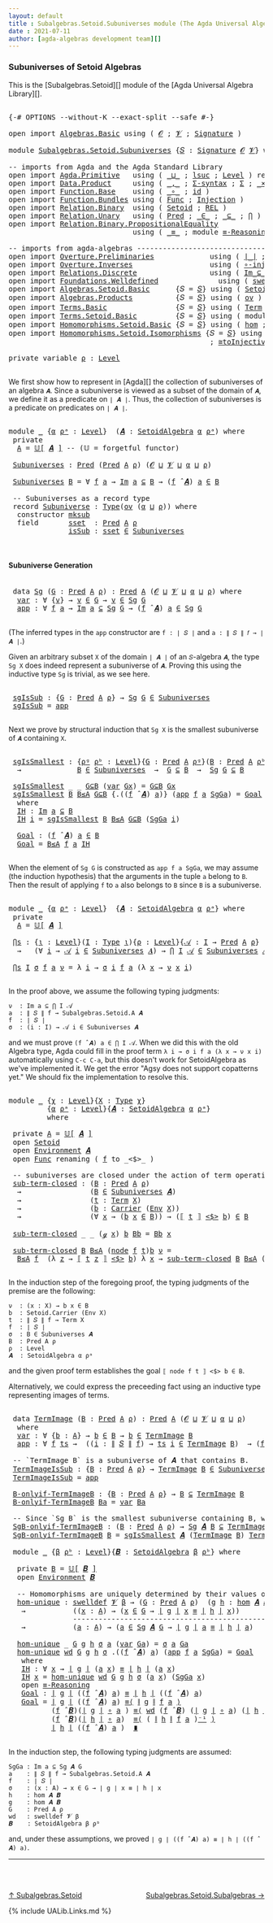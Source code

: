 ```yaml
---
layout: default
title : Subalgebras.Setoid.Subuniverses module (The Agda Universal Algebra Library)
date : 2021-07-11
author: [agda-algebras development team][]
---
```


### Subuniverses of Setoid Algebras

This is the [Subalgebras.Setoid][] module of the [Agda Universal Algebra Library][].

<pre class="Agda">

<a id="308" class="Symbol">{-#</a> <a id="312" class="Keyword">OPTIONS</a> <a id="320" class="Pragma">--without-K</a> <a id="332" class="Pragma">--exact-split</a> <a id="346" class="Pragma">--safe</a> <a id="353" class="Symbol">#-}</a>

<a id="358" class="Keyword">open</a> <a id="363" class="Keyword">import</a> <a id="370" href="Algebras.Basic.html" class="Module">Algebras.Basic</a> <a id="385" class="Keyword">using</a> <a id="391" class="Symbol">(</a> <a id="393" href="Algebras.Basic.html#1210" class="Generalizable">𝓞</a> <a id="395" class="Symbol">;</a> <a id="397" href="Algebras.Basic.html#1212" class="Generalizable">𝓥</a> <a id="399" class="Symbol">;</a> <a id="401" href="Algebras.Basic.html#3576" class="Function">Signature</a> <a id="411" class="Symbol">)</a>

<a id="414" class="Keyword">module</a> <a id="421" href="Subalgebras.Setoid.Subuniverses.html" class="Module">Subalgebras.Setoid.Subuniverses</a> <a id="453" class="Symbol">{</a><a id="454" href="Subalgebras.Setoid.Subuniverses.html#454" class="Bound">𝑆</a> <a id="456" class="Symbol">:</a> <a id="458" href="Algebras.Basic.html#3576" class="Function">Signature</a> <a id="468" href="Algebras.Basic.html#1210" class="Generalizable">𝓞</a> <a id="470" href="Algebras.Basic.html#1212" class="Generalizable">𝓥</a><a id="471" class="Symbol">}</a> <a id="473" class="Keyword">where</a>

<a id="480" class="Comment">-- imports from Agda and the Agda Standard Library</a>
<a id="531" class="Keyword">open</a> <a id="536" class="Keyword">import</a> <a id="543" href="Agda.Primitive.html" class="Module">Agda.Primitive</a>   <a id="560" class="Keyword">using</a> <a id="566" class="Symbol">(</a> <a id="568" href="Agda.Primitive.html#810" class="Primitive Operator">_⊔_</a> <a id="572" class="Symbol">;</a> <a id="574" href="Agda.Primitive.html#780" class="Primitive">lsuc</a> <a id="579" class="Symbol">;</a> <a id="581" href="Agda.Primitive.html#597" class="Postulate">Level</a> <a id="587" class="Symbol">)</a> <a id="589" class="Keyword">renaming</a> <a id="598" class="Symbol">(</a> <a id="600" href="Agda.Primitive.html#326" class="Primitive">Set</a> <a id="604" class="Symbol">to</a> <a id="607" class="Primitive">Type</a> <a id="612" class="Symbol">)</a>
<a id="614" class="Keyword">open</a> <a id="619" class="Keyword">import</a> <a id="626" href="Data.Product.html" class="Module">Data.Product</a>     <a id="643" class="Keyword">using</a> <a id="649" class="Symbol">(</a> <a id="651" href="Agda.Builtin.Sigma.html#236" class="InductiveConstructor Operator">_,_</a> <a id="655" class="Symbol">;</a> <a id="657" href="Data.Product.html#916" class="Function">Σ-syntax</a> <a id="666" class="Symbol">;</a> <a id="668" href="Agda.Builtin.Sigma.html#166" class="Record">Σ</a> <a id="670" class="Symbol">;</a> <a id="672" href="Data.Product.html#1167" class="Function Operator">_×_</a> <a id="676" class="Symbol">)</a>
<a id="678" class="Keyword">open</a> <a id="683" class="Keyword">import</a> <a id="690" href="Function.Base.html" class="Module">Function.Base</a>    <a id="707" class="Keyword">using</a> <a id="713" class="Symbol">(</a> <a id="715" href="Function.Base.html#1031" class="Function Operator">_∘_</a> <a id="719" class="Symbol">;</a> <a id="721" href="Function.Base.html#615" class="Function">id</a> <a id="724" class="Symbol">)</a>
<a id="726" class="Keyword">open</a> <a id="731" class="Keyword">import</a> <a id="738" href="Function.Bundles.html" class="Module">Function.Bundles</a> <a id="755" class="Keyword">using</a> <a id="761" class="Symbol">(</a> <a id="763" href="Function.Bundles.html#1868" class="Record">Func</a> <a id="768" class="Symbol">;</a> <a id="770" href="Function.Bundles.html#2240" class="Record">Injection</a> <a id="780" class="Symbol">)</a>
<a id="782" class="Keyword">open</a> <a id="787" class="Keyword">import</a> <a id="794" href="Relation.Binary.html" class="Module">Relation.Binary</a>  <a id="811" class="Keyword">using</a> <a id="817" class="Symbol">(</a> <a id="819" href="Relation.Binary.Bundles.html#1009" class="Record">Setoid</a> <a id="826" class="Symbol">;</a> <a id="828" href="Relation.Binary.Core.html#766" class="Function">REL</a> <a id="832" class="Symbol">)</a>
<a id="834" class="Keyword">open</a> <a id="839" class="Keyword">import</a> <a id="846" href="Relation.Unary.html" class="Module">Relation.Unary</a>   <a id="863" class="Keyword">using</a> <a id="869" class="Symbol">(</a> <a id="871" href="Relation.Unary.html#1101" class="Function">Pred</a> <a id="876" class="Symbol">;</a> <a id="878" href="Relation.Unary.html#1523" class="Function Operator">_∈_</a> <a id="882" class="Symbol">;</a> <a id="884" href="Relation.Unary.html#1742" class="Function Operator">_⊆_</a> <a id="888" class="Symbol">;</a> <a id="890" href="Relation.Unary.html#4741" class="Function">⋂</a> <a id="892" class="Symbol">)</a>
<a id="894" class="Keyword">open</a> <a id="899" class="Keyword">import</a> <a id="906" href="Relation.Binary.PropositionalEquality.html" class="Module">Relation.Binary.PropositionalEquality</a>
                             <a id="973" class="Keyword">using</a> <a id="979" class="Symbol">(</a> <a id="981" href="Agda.Builtin.Equality.html#151" class="Datatype Operator">_≡_</a> <a id="985" class="Symbol">;</a> <a id="987" class="Keyword">module</a> <a id="994" href="Relation.Binary.PropositionalEquality.Core.html#2708" class="Module">≡-Reasoning</a> <a id="1006" class="Symbol">)</a>

<a id="1009" class="Comment">-- imports from agda-algebras ------------------------------------------------------</a>
<a id="1094" class="Keyword">open</a> <a id="1099" class="Keyword">import</a> <a id="1106" href="Overture.Preliminaries.html" class="Module">Overture.Preliminaries</a>             <a id="1141" class="Keyword">using</a> <a id="1147" class="Symbol">(</a> <a id="1149" href="Overture.Preliminaries.html#4245" class="Function Operator">∣_∣</a> <a id="1153" class="Symbol">;</a> <a id="1155" href="Overture.Preliminaries.html#4283" class="Function Operator">∥_∥</a> <a id="1159" class="Symbol">;</a> <a id="1161" href="Overture.Preliminaries.html#4949" class="Function Operator">_⁻¹</a> <a id="1165" class="Symbol">)</a>
<a id="1167" class="Keyword">open</a> <a id="1172" class="Keyword">import</a> <a id="1179" href="Overture.Inverses.html" class="Module">Overture.Inverses</a>                  <a id="1214" class="Keyword">using</a> <a id="1220" class="Symbol">(</a> <a id="1222" href="Overture.Inverses.html#2698" class="Function">∘-injective</a> <a id="1234" class="Symbol">;</a> <a id="1236" href="Overture.Inverses.html#2352" class="Function">IsInjective</a> <a id="1248" class="Symbol">;</a> <a id="1250" href="Overture.Inverses.html#2625" class="Function">id-is-injective</a> <a id="1266" class="Symbol">)</a>
<a id="1268" class="Keyword">open</a> <a id="1273" class="Keyword">import</a> <a id="1280" href="Relations.Discrete.html" class="Module">Relations.Discrete</a>                 <a id="1315" class="Keyword">using</a> <a id="1321" class="Symbol">(</a> <a id="1323" href="Relations.Discrete.html#1906" class="Function Operator">Im_⊆_</a> <a id="1329" class="Symbol">)</a>
<a id="1331" class="Keyword">open</a> <a id="1336" class="Keyword">import</a> <a id="1343" href="Foundations.Welldefined.html" class="Module">Foundations.Welldefined</a>              <a id="1380" class="Keyword">using</a> <a id="1386" class="Symbol">(</a> <a id="1388" href="Foundations.Welldefined.html#2817" class="Function">swelldef</a> <a id="1397" class="Symbol">)</a>
<a id="1399" class="Keyword">open</a> <a id="1404" class="Keyword">import</a> <a id="1411" href="Algebras.Setoid.Basic.html" class="Module">Algebras.Setoid.Basic</a>      <a id="1438" class="Symbol">{</a><a id="1439" class="Argument">𝑆</a> <a id="1441" class="Symbol">=</a> <a id="1443" href="Subalgebras.Setoid.Subuniverses.html#454" class="Bound">𝑆</a><a id="1444" class="Symbol">}</a> <a id="1446" class="Keyword">using</a> <a id="1452" class="Symbol">(</a> <a id="1454" href="Algebras.Setoid.Basic.html#3113" class="Record">SetoidAlgebra</a> <a id="1468" class="Symbol">;</a> <a id="1470" href="Algebras.Setoid.Basic.html#3525" class="Function Operator">𝕌[_]</a> <a id="1475" class="Symbol">;</a> <a id="1477" href="Algebras.Setoid.Basic.html#4158" class="Function Operator">_̂_</a> <a id="1481" class="Symbol">;</a> <a id="1483" href="Algebras.Setoid.Basic.html#4353" class="Function">Lift-SetoidAlg</a> <a id="1498" class="Symbol">)</a>
<a id="1500" class="Keyword">open</a> <a id="1505" class="Keyword">import</a> <a id="1512" href="Algebras.Products.html" class="Module">Algebras.Products</a>          <a id="1539" class="Symbol">{</a><a id="1540" class="Argument">𝑆</a> <a id="1542" class="Symbol">=</a> <a id="1544" href="Subalgebras.Setoid.Subuniverses.html#454" class="Bound">𝑆</a><a id="1545" class="Symbol">}</a> <a id="1547" class="Keyword">using</a> <a id="1553" class="Symbol">(</a> <a id="1555" href="Algebras.Products.html#2950" class="Function">ov</a> <a id="1558" class="Symbol">)</a>
<a id="1560" class="Keyword">open</a> <a id="1565" class="Keyword">import</a> <a id="1572" href="Terms.Basic.html" class="Module">Terms.Basic</a>                <a id="1599" class="Symbol">{</a><a id="1600" class="Argument">𝑆</a> <a id="1602" class="Symbol">=</a> <a id="1604" href="Subalgebras.Setoid.Subuniverses.html#454" class="Bound">𝑆</a><a id="1605" class="Symbol">}</a> <a id="1607" class="Keyword">using</a> <a id="1613" class="Symbol">(</a> <a id="1615" href="Terms.Basic.html#1823" class="Datatype">Term</a> <a id="1620" class="Symbol">;</a> <a id="1622" href="Terms.Basic.html#1864" class="InductiveConstructor">ℊ</a> <a id="1624" class="Symbol">;</a> <a id="1626" href="Terms.Basic.html#1906" class="InductiveConstructor">node</a> <a id="1631" class="Symbol">)</a>
<a id="1633" class="Keyword">open</a> <a id="1638" class="Keyword">import</a> <a id="1645" href="Terms.Setoid.Basic.html" class="Module">Terms.Setoid.Basic</a>         <a id="1672" class="Symbol">{</a><a id="1673" class="Argument">𝑆</a> <a id="1675" class="Symbol">=</a> <a id="1677" href="Subalgebras.Setoid.Subuniverses.html#454" class="Bound">𝑆</a><a id="1678" class="Symbol">}</a> <a id="1680" class="Keyword">using</a> <a id="1686" class="Symbol">(</a> <a id="1688" class="Keyword">module</a> <a id="1695" href="Terms.Setoid.Basic.html#4304" class="Module">Environment</a> <a id="1707" class="Symbol">)</a>
<a id="1709" class="Keyword">open</a> <a id="1714" class="Keyword">import</a> <a id="1721" href="Homomorphisms.Setoid.Basic.html" class="Module">Homomorphisms.Setoid.Basic</a> <a id="1748" class="Symbol">{</a><a id="1749" class="Argument">𝑆</a> <a id="1751" class="Symbol">=</a> <a id="1753" href="Subalgebras.Setoid.Subuniverses.html#454" class="Bound">𝑆</a><a id="1754" class="Symbol">}</a> <a id="1756" class="Keyword">using</a> <a id="1762" class="Symbol">(</a> <a id="1764" href="Homomorphisms.Setoid.Basic.html#2301" class="Function">hom</a> <a id="1768" class="Symbol">;</a> <a id="1770" href="Homomorphisms.Setoid.Basic.html#3033" class="Function">∘-hom</a> <a id="1776" class="Symbol">)</a>
<a id="1778" class="Keyword">open</a> <a id="1783" class="Keyword">import</a> <a id="1790" href="Homomorphisms.Setoid.Isomorphisms.html" class="Module">Homomorphisms.Setoid.Isomorphisms</a> <a id="1824" class="Symbol">{</a><a id="1825" class="Argument">𝑆</a> <a id="1827" class="Symbol">=</a> <a id="1829" href="Subalgebras.Setoid.Subuniverses.html#454" class="Bound">𝑆</a><a id="1830" class="Symbol">}</a> <a id="1832" class="Keyword">using</a> <a id="1838" class="Symbol">(</a> <a id="1840" href="Homomorphisms.Setoid.Isomorphisms.html#2520" class="Record Operator">_≅_</a> <a id="1844" class="Symbol">;</a>  <a id="1847" href="Homomorphisms.Setoid.Isomorphisms.html#3078" class="Function">≅-sym</a> <a id="1853" class="Symbol">;</a> <a id="1855" href="Homomorphisms.Setoid.Isomorphisms.html#2980" class="Function">≅-refl</a> <a id="1862" class="Symbol">;</a> <a id="1864" href="Homomorphisms.Setoid.Isomorphisms.html#3173" class="Function">≅-trans</a> <a id="1872" class="Symbol">;</a> <a id="1874" href="Homomorphisms.Setoid.Isomorphisms.html#4533" class="Function">Lift-≅</a>
                                               <a id="1928" class="Symbol">;</a> <a id="1930" href="Homomorphisms.Setoid.Isomorphisms.html#3641" class="Function">≅toInjective</a> <a id="1943" class="Symbol">;</a> <a id="1945" href="Homomorphisms.Setoid.Isomorphisms.html#3968" class="Function">≅fromInjective</a> <a id="1960" class="Symbol">)</a>

<a id="1963" class="Keyword">private</a> <a id="1971" class="Keyword">variable</a> <a id="1980" href="Subalgebras.Setoid.Subuniverses.html#1980" class="Generalizable">ρ</a> <a id="1982" class="Symbol">:</a> <a id="1984" href="Agda.Primitive.html#597" class="Postulate">Level</a>

</pre>

We first show how to represent in [Agda][] the collection of subuniverses of an algebra `𝑨`.  Since a subuniverse is viewed as a subset of the domain of `𝑨`, we define it as a predicate on `∣ 𝑨 ∣`.  Thus, the collection of subuniverses is a predicate on predicates on `∣ 𝑨 ∣`.

<pre class="Agda">

<a id="2295" class="Keyword">module</a> <a id="2302" href="Subalgebras.Setoid.Subuniverses.html#2302" class="Module">_</a> <a id="2304" class="Symbol">{</a><a id="2305" href="Subalgebras.Setoid.Subuniverses.html#2305" class="Bound">α</a> <a id="2307" href="Subalgebras.Setoid.Subuniverses.html#2307" class="Bound">ρᵃ</a> <a id="2310" class="Symbol">:</a> <a id="2312" href="Agda.Primitive.html#597" class="Postulate">Level</a><a id="2317" class="Symbol">}</a>  <a id="2320" class="Symbol">(</a><a id="2321" href="Subalgebras.Setoid.Subuniverses.html#2321" class="Bound">𝑨</a> <a id="2323" class="Symbol">:</a> <a id="2325" href="Algebras.Setoid.Basic.html#3113" class="Record">SetoidAlgebra</a> <a id="2339" href="Subalgebras.Setoid.Subuniverses.html#2305" class="Bound">α</a> <a id="2341" href="Subalgebras.Setoid.Subuniverses.html#2307" class="Bound">ρᵃ</a><a id="2343" class="Symbol">)</a> <a id="2345" class="Keyword">where</a>
 <a id="2352" class="Keyword">private</a>
  <a id="2362" href="Subalgebras.Setoid.Subuniverses.html#2362" class="Function">A</a> <a id="2364" class="Symbol">=</a> <a id="2366" href="Algebras.Setoid.Basic.html#3525" class="Function Operator">𝕌[</a> <a id="2369" href="Subalgebras.Setoid.Subuniverses.html#2321" class="Bound">𝑨</a> <a id="2371" href="Algebras.Setoid.Basic.html#3525" class="Function Operator">]</a> <a id="2373" class="Comment">-- (𝕌 = forgetful functor)</a>

 <a id="2402" href="Subalgebras.Setoid.Subuniverses.html#2402" class="Function">Subuniverses</a> <a id="2415" class="Symbol">:</a> <a id="2417" href="Relation.Unary.html#1101" class="Function">Pred</a> <a id="2422" class="Symbol">(</a><a id="2423" href="Relation.Unary.html#1101" class="Function">Pred</a> <a id="2428" href="Subalgebras.Setoid.Subuniverses.html#2362" class="Function">A</a> <a id="2430" href="Subalgebras.Setoid.Subuniverses.html#1980" class="Generalizable">ρ</a><a id="2431" class="Symbol">)</a> <a id="2433" class="Symbol">(</a><a id="2434" href="Subalgebras.Setoid.Subuniverses.html#468" class="Bound">𝓞</a> <a id="2436" href="Agda.Primitive.html#810" class="Primitive Operator">⊔</a> <a id="2438" href="Subalgebras.Setoid.Subuniverses.html#470" class="Bound">𝓥</a> <a id="2440" href="Agda.Primitive.html#810" class="Primitive Operator">⊔</a> <a id="2442" href="Subalgebras.Setoid.Subuniverses.html#2305" class="Bound">α</a> <a id="2444" href="Agda.Primitive.html#810" class="Primitive Operator">⊔</a> <a id="2446" href="Subalgebras.Setoid.Subuniverses.html#1980" class="Generalizable">ρ</a><a id="2447" class="Symbol">)</a>

 <a id="2451" href="Subalgebras.Setoid.Subuniverses.html#2402" class="Function">Subuniverses</a> <a id="2464" href="Subalgebras.Setoid.Subuniverses.html#2464" class="Bound">B</a> <a id="2466" class="Symbol">=</a> <a id="2468" class="Symbol">∀</a> <a id="2470" href="Subalgebras.Setoid.Subuniverses.html#2470" class="Bound">f</a> <a id="2472" href="Subalgebras.Setoid.Subuniverses.html#2472" class="Bound">a</a> <a id="2474" class="Symbol">→</a> <a id="2476" href="Relations.Discrete.html#1906" class="Function Operator">Im</a> <a id="2479" href="Subalgebras.Setoid.Subuniverses.html#2472" class="Bound">a</a> <a id="2481" href="Relations.Discrete.html#1906" class="Function Operator">⊆</a> <a id="2483" href="Subalgebras.Setoid.Subuniverses.html#2464" class="Bound">B</a> <a id="2485" class="Symbol">→</a> <a id="2487" class="Symbol">(</a><a id="2488" href="Subalgebras.Setoid.Subuniverses.html#2470" class="Bound">f</a> <a id="2490" href="Algebras.Setoid.Basic.html#4158" class="Function Operator">̂</a> <a id="2492" href="Subalgebras.Setoid.Subuniverses.html#2321" class="Bound">𝑨</a><a id="2493" class="Symbol">)</a> <a id="2495" href="Subalgebras.Setoid.Subuniverses.html#2472" class="Bound">a</a> <a id="2497" href="Relation.Unary.html#1523" class="Function Operator">∈</a> <a id="2499" href="Subalgebras.Setoid.Subuniverses.html#2464" class="Bound">B</a>

 <a id="2503" class="Comment">-- Subuniverses as a record type</a>
 <a id="2537" class="Keyword">record</a> <a id="2544" href="Subalgebras.Setoid.Subuniverses.html#2544" class="Record">Subuniverse</a> <a id="2556" class="Symbol">:</a> <a id="2558" href="Subalgebras.Setoid.Subuniverses.html#607" class="Primitive">Type</a><a id="2562" class="Symbol">(</a><a id="2563" href="Algebras.Products.html#2950" class="Function">ov</a> <a id="2566" class="Symbol">(</a><a id="2567" href="Subalgebras.Setoid.Subuniverses.html#2305" class="Bound">α</a> <a id="2569" href="Agda.Primitive.html#810" class="Primitive Operator">⊔</a> <a id="2571" href="Subalgebras.Setoid.Subuniverses.html#2571" class="Bound">ρ</a><a id="2572" class="Symbol">))</a> <a id="2575" class="Keyword">where</a>
  <a id="2583" class="Keyword">constructor</a> <a id="2595" href="Subalgebras.Setoid.Subuniverses.html#2595" class="InductiveConstructor">mksub</a>
  <a id="2603" class="Keyword">field</a>       <a id="2615" href="Subalgebras.Setoid.Subuniverses.html#2615" class="Field">sset</a>  <a id="2621" class="Symbol">:</a> <a id="2623" href="Relation.Unary.html#1101" class="Function">Pred</a> <a id="2628" href="Subalgebras.Setoid.Subuniverses.html#2362" class="Function">A</a> <a id="2630" href="Subalgebras.Setoid.Subuniverses.html#2571" class="Bound">ρ</a>
              <a id="2646" href="Subalgebras.Setoid.Subuniverses.html#2646" class="Field">isSub</a> <a id="2652" class="Symbol">:</a> <a id="2654" href="Subalgebras.Setoid.Subuniverses.html#2615" class="Field">sset</a> <a id="2659" href="Relation.Unary.html#1523" class="Function Operator">∈</a> <a id="2661" href="Subalgebras.Setoid.Subuniverses.html#2402" class="Function">Subuniverses</a>


</pre>

#### Subuniverse Generation

<pre class="Agda">

 <a id="2732" class="Keyword">data</a> <a id="2737" href="Subalgebras.Setoid.Subuniverses.html#2737" class="Datatype">Sg</a> <a id="2740" class="Symbol">(</a><a id="2741" href="Subalgebras.Setoid.Subuniverses.html#2741" class="Bound">G</a> <a id="2743" class="Symbol">:</a> <a id="2745" href="Relation.Unary.html#1101" class="Function">Pred</a> <a id="2750" href="Subalgebras.Setoid.Subuniverses.html#2362" class="Function">A</a> <a id="2752" href="Subalgebras.Setoid.Subuniverses.html#1980" class="Generalizable">ρ</a><a id="2753" class="Symbol">)</a> <a id="2755" class="Symbol">:</a> <a id="2757" href="Relation.Unary.html#1101" class="Function">Pred</a> <a id="2762" href="Subalgebras.Setoid.Subuniverses.html#2362" class="Function">A</a> <a id="2764" class="Symbol">(</a><a id="2765" href="Subalgebras.Setoid.Subuniverses.html#468" class="Bound">𝓞</a> <a id="2767" href="Agda.Primitive.html#810" class="Primitive Operator">⊔</a> <a id="2769" href="Subalgebras.Setoid.Subuniverses.html#470" class="Bound">𝓥</a> <a id="2771" href="Agda.Primitive.html#810" class="Primitive Operator">⊔</a> <a id="2773" href="Subalgebras.Setoid.Subuniverses.html#2305" class="Bound">α</a> <a id="2775" href="Agda.Primitive.html#810" class="Primitive Operator">⊔</a> <a id="2777" href="Subalgebras.Setoid.Subuniverses.html#2752" class="Bound">ρ</a><a id="2778" class="Symbol">)</a> <a id="2780" class="Keyword">where</a>
  <a id="2788" href="Subalgebras.Setoid.Subuniverses.html#2788" class="InductiveConstructor">var</a> <a id="2792" class="Symbol">:</a> <a id="2794" class="Symbol">∀</a> <a id="2796" class="Symbol">{</a><a id="2797" href="Subalgebras.Setoid.Subuniverses.html#2797" class="Bound">v</a><a id="2798" class="Symbol">}</a> <a id="2800" class="Symbol">→</a> <a id="2802" href="Subalgebras.Setoid.Subuniverses.html#2797" class="Bound">v</a> <a id="2804" href="Relation.Unary.html#1523" class="Function Operator">∈</a> <a id="2806" href="Subalgebras.Setoid.Subuniverses.html#2741" class="Bound">G</a> <a id="2808" class="Symbol">→</a> <a id="2810" href="Subalgebras.Setoid.Subuniverses.html#2797" class="Bound">v</a> <a id="2812" href="Relation.Unary.html#1523" class="Function Operator">∈</a> <a id="2814" href="Subalgebras.Setoid.Subuniverses.html#2737" class="Datatype">Sg</a> <a id="2817" href="Subalgebras.Setoid.Subuniverses.html#2741" class="Bound">G</a>
  <a id="2821" href="Subalgebras.Setoid.Subuniverses.html#2821" class="InductiveConstructor">app</a> <a id="2825" class="Symbol">:</a> <a id="2827" class="Symbol">∀</a> <a id="2829" href="Subalgebras.Setoid.Subuniverses.html#2829" class="Bound">f</a> <a id="2831" href="Subalgebras.Setoid.Subuniverses.html#2831" class="Bound">a</a> <a id="2833" class="Symbol">→</a> <a id="2835" href="Relations.Discrete.html#1906" class="Function Operator">Im</a> <a id="2838" href="Subalgebras.Setoid.Subuniverses.html#2831" class="Bound">a</a> <a id="2840" href="Relations.Discrete.html#1906" class="Function Operator">⊆</a> <a id="2842" href="Subalgebras.Setoid.Subuniverses.html#2737" class="Datatype">Sg</a> <a id="2845" href="Subalgebras.Setoid.Subuniverses.html#2741" class="Bound">G</a> <a id="2847" class="Symbol">→</a> <a id="2849" class="Symbol">(</a><a id="2850" href="Subalgebras.Setoid.Subuniverses.html#2829" class="Bound">f</a> <a id="2852" href="Algebras.Setoid.Basic.html#4158" class="Function Operator">̂</a> <a id="2854" href="Subalgebras.Setoid.Subuniverses.html#2321" class="Bound">𝑨</a><a id="2855" class="Symbol">)</a> <a id="2857" href="Subalgebras.Setoid.Subuniverses.html#2831" class="Bound">a</a> <a id="2859" href="Relation.Unary.html#1523" class="Function Operator">∈</a> <a id="2861" href="Subalgebras.Setoid.Subuniverses.html#2737" class="Datatype">Sg</a> <a id="2864" href="Subalgebras.Setoid.Subuniverses.html#2741" class="Bound">G</a>

</pre>

(The inferred types in the `app` constructor are `f : ∣ 𝑆 ∣` and `a : ∥ 𝑆 ∥ 𝑓 → ∣ 𝑨 ∣`.)

Given an arbitrary subset `X` of the domain `∣ 𝑨 ∣` of an `𝑆`-algebra `𝑨`, the type `Sg X` does indeed represent a subuniverse of `𝑨`. Proving this using the inductive type `Sg` is trivial, as we see here.

<pre class="Agda">

 <a id="3191" href="Subalgebras.Setoid.Subuniverses.html#3191" class="Function">sgIsSub</a> <a id="3199" class="Symbol">:</a> <a id="3201" class="Symbol">{</a><a id="3202" href="Subalgebras.Setoid.Subuniverses.html#3202" class="Bound">G</a> <a id="3204" class="Symbol">:</a> <a id="3206" href="Relation.Unary.html#1101" class="Function">Pred</a> <a id="3211" href="Subalgebras.Setoid.Subuniverses.html#2362" class="Function">A</a> <a id="3213" href="Subalgebras.Setoid.Subuniverses.html#1980" class="Generalizable">ρ</a><a id="3214" class="Symbol">}</a> <a id="3216" class="Symbol">→</a> <a id="3218" href="Subalgebras.Setoid.Subuniverses.html#2737" class="Datatype">Sg</a> <a id="3221" href="Subalgebras.Setoid.Subuniverses.html#3202" class="Bound">G</a> <a id="3223" href="Relation.Unary.html#1523" class="Function Operator">∈</a> <a id="3225" href="Subalgebras.Setoid.Subuniverses.html#2402" class="Function">Subuniverses</a>
 <a id="3239" href="Subalgebras.Setoid.Subuniverses.html#3191" class="Function">sgIsSub</a> <a id="3247" class="Symbol">=</a> <a id="3249" href="Subalgebras.Setoid.Subuniverses.html#2821" class="InductiveConstructor">app</a>

</pre>

Next we prove by structural induction that `Sg X` is the smallest subuniverse of `𝑨` containing `X`.

<pre class="Agda">

 <a id="3383" href="Subalgebras.Setoid.Subuniverses.html#3383" class="Function">sgIsSmallest</a> <a id="3396" class="Symbol">:</a> <a id="3398" class="Symbol">{</a><a id="3399" href="Subalgebras.Setoid.Subuniverses.html#3399" class="Bound">ρᵍ</a> <a id="3402" href="Subalgebras.Setoid.Subuniverses.html#3402" class="Bound">ρᵇ</a> <a id="3405" class="Symbol">:</a> <a id="3407" href="Agda.Primitive.html#597" class="Postulate">Level</a><a id="3412" class="Symbol">}{</a><a id="3414" href="Subalgebras.Setoid.Subuniverses.html#3414" class="Bound">G</a> <a id="3416" class="Symbol">:</a> <a id="3418" href="Relation.Unary.html#1101" class="Function">Pred</a> <a id="3423" href="Subalgebras.Setoid.Subuniverses.html#2362" class="Function">A</a> <a id="3425" href="Subalgebras.Setoid.Subuniverses.html#3399" class="Bound">ρᵍ</a><a id="3427" class="Symbol">}(</a><a id="3429" href="Subalgebras.Setoid.Subuniverses.html#3429" class="Bound">B</a> <a id="3431" class="Symbol">:</a> <a id="3433" href="Relation.Unary.html#1101" class="Function">Pred</a> <a id="3438" href="Subalgebras.Setoid.Subuniverses.html#2362" class="Function">A</a> <a id="3440" href="Subalgebras.Setoid.Subuniverses.html#3402" class="Bound">ρᵇ</a><a id="3442" class="Symbol">)</a>
  <a id="3446" class="Symbol">→</a>             <a id="3460" href="Subalgebras.Setoid.Subuniverses.html#3429" class="Bound">B</a> <a id="3462" href="Relation.Unary.html#1523" class="Function Operator">∈</a> <a id="3464" href="Subalgebras.Setoid.Subuniverses.html#2402" class="Function">Subuniverses</a>  <a id="3478" class="Symbol">→</a>  <a id="3481" href="Subalgebras.Setoid.Subuniverses.html#3414" class="Bound">G</a> <a id="3483" href="Relation.Unary.html#1742" class="Function Operator">⊆</a> <a id="3485" href="Subalgebras.Setoid.Subuniverses.html#3429" class="Bound">B</a>  <a id="3488" class="Symbol">→</a>  <a id="3491" href="Subalgebras.Setoid.Subuniverses.html#2737" class="Datatype">Sg</a> <a id="3494" href="Subalgebras.Setoid.Subuniverses.html#3414" class="Bound">G</a> <a id="3496" href="Relation.Unary.html#1742" class="Function Operator">⊆</a> <a id="3498" href="Subalgebras.Setoid.Subuniverses.html#3429" class="Bound">B</a>

 <a id="3502" href="Subalgebras.Setoid.Subuniverses.html#3383" class="Function">sgIsSmallest</a> <a id="3515" class="Symbol">_</a> <a id="3517" class="Symbol">_</a> <a id="3519" href="Subalgebras.Setoid.Subuniverses.html#3519" class="Bound">G⊆B</a> <a id="3523" class="Symbol">(</a><a id="3524" href="Subalgebras.Setoid.Subuniverses.html#2788" class="InductiveConstructor">var</a> <a id="3528" href="Subalgebras.Setoid.Subuniverses.html#3528" class="Bound">Gx</a><a id="3530" class="Symbol">)</a> <a id="3532" class="Symbol">=</a> <a id="3534" href="Subalgebras.Setoid.Subuniverses.html#3519" class="Bound">G⊆B</a> <a id="3538" href="Subalgebras.Setoid.Subuniverses.html#3528" class="Bound">Gx</a>
 <a id="3542" href="Subalgebras.Setoid.Subuniverses.html#3383" class="Function">sgIsSmallest</a> <a id="3555" href="Subalgebras.Setoid.Subuniverses.html#3555" class="Bound">B</a> <a id="3557" href="Subalgebras.Setoid.Subuniverses.html#3557" class="Bound">B≤A</a> <a id="3561" href="Subalgebras.Setoid.Subuniverses.html#3561" class="Bound">G⊆B</a> <a id="3565" class="Symbol">{</a><a id="3566" class="DottedPattern Symbol">.((</a><a id="3569" href="Subalgebras.Setoid.Subuniverses.html#3585" class="DottedPattern Bound">f</a> <a id="3571" href="Algebras.Setoid.Basic.html#4158" class="DottedPattern Function Operator">̂</a> <a id="3573" href="Subalgebras.Setoid.Subuniverses.html#2321" class="DottedPattern Bound">𝑨</a><a id="3574" class="DottedPattern Symbol">)</a> <a id="3576" href="Subalgebras.Setoid.Subuniverses.html#3587" class="DottedPattern Bound">a</a><a id="3577" class="DottedPattern Symbol">)</a><a id="3578" class="Symbol">}</a> <a id="3580" class="Symbol">(</a><a id="3581" href="Subalgebras.Setoid.Subuniverses.html#2821" class="InductiveConstructor">app</a> <a id="3585" href="Subalgebras.Setoid.Subuniverses.html#3585" class="Bound">f</a> <a id="3587" href="Subalgebras.Setoid.Subuniverses.html#3587" class="Bound">a</a> <a id="3589" href="Subalgebras.Setoid.Subuniverses.html#3589" class="Bound">SgGa</a><a id="3593" class="Symbol">)</a> <a id="3595" class="Symbol">=</a> <a id="3597" href="Subalgebras.Setoid.Subuniverses.html#3670" class="Function">Goal</a>
  <a id="3604" class="Keyword">where</a>
  <a id="3612" href="Subalgebras.Setoid.Subuniverses.html#3612" class="Function">IH</a> <a id="3615" class="Symbol">:</a> <a id="3617" href="Relations.Discrete.html#1906" class="Function Operator">Im</a> <a id="3620" href="Subalgebras.Setoid.Subuniverses.html#3587" class="Bound">a</a> <a id="3622" href="Relations.Discrete.html#1906" class="Function Operator">⊆</a> <a id="3624" href="Subalgebras.Setoid.Subuniverses.html#3555" class="Bound">B</a>
  <a id="3628" href="Subalgebras.Setoid.Subuniverses.html#3612" class="Function">IH</a> <a id="3631" href="Subalgebras.Setoid.Subuniverses.html#3631" class="Bound">i</a> <a id="3633" class="Symbol">=</a> <a id="3635" href="Subalgebras.Setoid.Subuniverses.html#3383" class="Function">sgIsSmallest</a> <a id="3648" href="Subalgebras.Setoid.Subuniverses.html#3555" class="Bound">B</a> <a id="3650" href="Subalgebras.Setoid.Subuniverses.html#3557" class="Bound">B≤A</a> <a id="3654" href="Subalgebras.Setoid.Subuniverses.html#3561" class="Bound">G⊆B</a> <a id="3658" class="Symbol">(</a><a id="3659" href="Subalgebras.Setoid.Subuniverses.html#3589" class="Bound">SgGa</a> <a id="3664" href="Subalgebras.Setoid.Subuniverses.html#3631" class="Bound">i</a><a id="3665" class="Symbol">)</a>

  <a id="3670" href="Subalgebras.Setoid.Subuniverses.html#3670" class="Function">Goal</a> <a id="3675" class="Symbol">:</a> <a id="3677" class="Symbol">(</a><a id="3678" href="Subalgebras.Setoid.Subuniverses.html#3585" class="Bound">f</a> <a id="3680" href="Algebras.Setoid.Basic.html#4158" class="Function Operator">̂</a> <a id="3682" href="Subalgebras.Setoid.Subuniverses.html#2321" class="Bound">𝑨</a><a id="3683" class="Symbol">)</a> <a id="3685" href="Subalgebras.Setoid.Subuniverses.html#3587" class="Bound">a</a> <a id="3687" href="Relation.Unary.html#1523" class="Function Operator">∈</a> <a id="3689" href="Subalgebras.Setoid.Subuniverses.html#3555" class="Bound">B</a>
  <a id="3693" href="Subalgebras.Setoid.Subuniverses.html#3670" class="Function">Goal</a> <a id="3698" class="Symbol">=</a> <a id="3700" href="Subalgebras.Setoid.Subuniverses.html#3557" class="Bound">B≤A</a> <a id="3704" href="Subalgebras.Setoid.Subuniverses.html#3585" class="Bound">f</a> <a id="3706" href="Subalgebras.Setoid.Subuniverses.html#3587" class="Bound">a</a> <a id="3708" href="Subalgebras.Setoid.Subuniverses.html#3612" class="Function">IH</a>

</pre>

When the element of `Sg G` is constructed as `app f a SgGa`, we may assume (the induction hypothesis) that the arguments in the tuple `a` belong to `B`. Then the result of applying `f` to `a` also belongs to `B` since `B` is a subuniverse.


<pre class="Agda">

<a id="3980" class="Keyword">module</a> <a id="3987" href="Subalgebras.Setoid.Subuniverses.html#3987" class="Module">_</a> <a id="3989" class="Symbol">{</a><a id="3990" href="Subalgebras.Setoid.Subuniverses.html#3990" class="Bound">α</a> <a id="3992" href="Subalgebras.Setoid.Subuniverses.html#3992" class="Bound">ρᵃ</a> <a id="3995" class="Symbol">:</a> <a id="3997" href="Agda.Primitive.html#597" class="Postulate">Level</a><a id="4002" class="Symbol">}</a>  <a id="4005" class="Symbol">{</a><a id="4006" href="Subalgebras.Setoid.Subuniverses.html#4006" class="Bound">𝑨</a> <a id="4008" class="Symbol">:</a> <a id="4010" href="Algebras.Setoid.Basic.html#3113" class="Record">SetoidAlgebra</a> <a id="4024" href="Subalgebras.Setoid.Subuniverses.html#3990" class="Bound">α</a> <a id="4026" href="Subalgebras.Setoid.Subuniverses.html#3992" class="Bound">ρᵃ</a><a id="4028" class="Symbol">}</a> <a id="4030" class="Keyword">where</a>
 <a id="4037" class="Keyword">private</a>
  <a id="4047" href="Subalgebras.Setoid.Subuniverses.html#4047" class="Function">A</a> <a id="4049" class="Symbol">=</a> <a id="4051" href="Algebras.Setoid.Basic.html#3525" class="Function Operator">𝕌[</a> <a id="4054" href="Subalgebras.Setoid.Subuniverses.html#4006" class="Bound">𝑨</a> <a id="4056" href="Algebras.Setoid.Basic.html#3525" class="Function Operator">]</a>

 <a id="4060" href="Subalgebras.Setoid.Subuniverses.html#4060" class="Function">⋂s</a> <a id="4063" class="Symbol">:</a> <a id="4065" class="Symbol">{</a><a id="4066" href="Subalgebras.Setoid.Subuniverses.html#4066" class="Bound">ι</a> <a id="4068" class="Symbol">:</a> <a id="4070" href="Agda.Primitive.html#597" class="Postulate">Level</a><a id="4075" class="Symbol">}(</a><a id="4077" href="Subalgebras.Setoid.Subuniverses.html#4077" class="Bound">I</a> <a id="4079" class="Symbol">:</a> <a id="4081" href="Subalgebras.Setoid.Subuniverses.html#607" class="Primitive">Type</a> <a id="4086" href="Subalgebras.Setoid.Subuniverses.html#4066" class="Bound">ι</a><a id="4087" class="Symbol">){</a><a id="4089" href="Subalgebras.Setoid.Subuniverses.html#4089" class="Bound">ρ</a> <a id="4091" class="Symbol">:</a> <a id="4093" href="Agda.Primitive.html#597" class="Postulate">Level</a><a id="4098" class="Symbol">}{</a><a id="4100" href="Subalgebras.Setoid.Subuniverses.html#4100" class="Bound">𝒜</a> <a id="4102" class="Symbol">:</a> <a id="4104" href="Subalgebras.Setoid.Subuniverses.html#4077" class="Bound">I</a> <a id="4106" class="Symbol">→</a> <a id="4108" href="Relation.Unary.html#1101" class="Function">Pred</a> <a id="4113" href="Subalgebras.Setoid.Subuniverses.html#4047" class="Function">A</a> <a id="4115" href="Subalgebras.Setoid.Subuniverses.html#4089" class="Bound">ρ</a><a id="4116" class="Symbol">}</a>
  <a id="4120" class="Symbol">→</a>   <a id="4124" class="Symbol">(∀</a> <a id="4127" href="Subalgebras.Setoid.Subuniverses.html#4127" class="Bound">i</a> <a id="4129" class="Symbol">→</a> <a id="4131" href="Subalgebras.Setoid.Subuniverses.html#4100" class="Bound">𝒜</a> <a id="4133" href="Subalgebras.Setoid.Subuniverses.html#4127" class="Bound">i</a> <a id="4135" href="Relation.Unary.html#1523" class="Function Operator">∈</a> <a id="4137" href="Subalgebras.Setoid.Subuniverses.html#2402" class="Function">Subuniverses</a> <a id="4150" href="Subalgebras.Setoid.Subuniverses.html#4006" class="Bound">𝑨</a><a id="4151" class="Symbol">)</a> <a id="4153" class="Symbol">→</a> <a id="4155" href="Relation.Unary.html#4741" class="Function">⋂</a> <a id="4157" href="Subalgebras.Setoid.Subuniverses.html#4077" class="Bound">I</a> <a id="4159" href="Subalgebras.Setoid.Subuniverses.html#4100" class="Bound">𝒜</a> <a id="4161" href="Relation.Unary.html#1523" class="Function Operator">∈</a> <a id="4163" href="Subalgebras.Setoid.Subuniverses.html#2402" class="Function">Subuniverses</a> <a id="4176" href="Subalgebras.Setoid.Subuniverses.html#4006" class="Bound">𝑨</a>

 <a id="4180" href="Subalgebras.Setoid.Subuniverses.html#4060" class="Function">⋂s</a> <a id="4183" href="Subalgebras.Setoid.Subuniverses.html#4183" class="Bound">I</a> <a id="4185" href="Subalgebras.Setoid.Subuniverses.html#4185" class="Bound">σ</a> <a id="4187" href="Subalgebras.Setoid.Subuniverses.html#4187" class="Bound">f</a> <a id="4189" href="Subalgebras.Setoid.Subuniverses.html#4189" class="Bound">a</a> <a id="4191" href="Subalgebras.Setoid.Subuniverses.html#4191" class="Bound">ν</a> <a id="4193" class="Symbol">=</a> <a id="4195" class="Symbol">λ</a> <a id="4197" href="Subalgebras.Setoid.Subuniverses.html#4197" class="Bound">i</a> <a id="4199" class="Symbol">→</a> <a id="4201" href="Subalgebras.Setoid.Subuniverses.html#4185" class="Bound">σ</a> <a id="4203" href="Subalgebras.Setoid.Subuniverses.html#4197" class="Bound">i</a> <a id="4205" href="Subalgebras.Setoid.Subuniverses.html#4187" class="Bound">f</a> <a id="4207" href="Subalgebras.Setoid.Subuniverses.html#4189" class="Bound">a</a> <a id="4209" class="Symbol">(λ</a> <a id="4212" href="Subalgebras.Setoid.Subuniverses.html#4212" class="Bound">x</a> <a id="4214" class="Symbol">→</a> <a id="4216" href="Subalgebras.Setoid.Subuniverses.html#4191" class="Bound">ν</a> <a id="4218" href="Subalgebras.Setoid.Subuniverses.html#4212" class="Bound">x</a> <a id="4220" href="Subalgebras.Setoid.Subuniverses.html#4197" class="Bound">i</a><a id="4221" class="Symbol">)</a>

</pre>

In the proof above, we assume the following typing judgments:

```
ν  : Im a ⊆ ⋂ I 𝒜
a  : ∥ 𝑆 ∥ f → Subalgebras.Setoid.A 𝑨
f  : ∣ 𝑆 ∣
σ  : (i : I) → 𝒜 i ∈ Subuniverses 𝑨
```
and we must prove `(f ̂ 𝑨) a ∈ ⋂ I 𝒜`.  When we did this with the old
Algebra type, Agda could fill in the proof term `λ i → σ i f a (λ x → ν x i)`
automatically using `C-c C-a`, but this doesn't work for SetoidAlgebra
as we've implemented it.  We get the error "Agsy does not support copatterns
yet."  We should fix the implementation to resolve this.

<pre class="Agda">

<a id="4778" class="Keyword">module</a> <a id="4785" href="Subalgebras.Setoid.Subuniverses.html#4785" class="Module">_</a> <a id="4787" class="Symbol">{</a><a id="4788" href="Subalgebras.Setoid.Subuniverses.html#4788" class="Bound">χ</a> <a id="4790" class="Symbol">:</a> <a id="4792" href="Agda.Primitive.html#597" class="Postulate">Level</a><a id="4797" class="Symbol">}{</a><a id="4799" href="Subalgebras.Setoid.Subuniverses.html#4799" class="Bound">X</a> <a id="4801" class="Symbol">:</a> <a id="4803" href="Subalgebras.Setoid.Subuniverses.html#607" class="Primitive">Type</a> <a id="4808" href="Subalgebras.Setoid.Subuniverses.html#4788" class="Bound">χ</a><a id="4809" class="Symbol">}</a>
         <a id="4820" class="Symbol">{</a><a id="4821" href="Subalgebras.Setoid.Subuniverses.html#4821" class="Bound">α</a> <a id="4823" href="Subalgebras.Setoid.Subuniverses.html#4823" class="Bound">ρᵃ</a> <a id="4826" class="Symbol">:</a> <a id="4828" href="Agda.Primitive.html#597" class="Postulate">Level</a><a id="4833" class="Symbol">}{</a><a id="4835" href="Subalgebras.Setoid.Subuniverses.html#4835" class="Bound">𝑨</a> <a id="4837" class="Symbol">:</a> <a id="4839" href="Algebras.Setoid.Basic.html#3113" class="Record">SetoidAlgebra</a> <a id="4853" href="Subalgebras.Setoid.Subuniverses.html#4821" class="Bound">α</a> <a id="4855" href="Subalgebras.Setoid.Subuniverses.html#4823" class="Bound">ρᵃ</a><a id="4857" class="Symbol">}</a>
         <a id="4868" class="Keyword">where</a>

 <a id="4876" class="Keyword">private</a> <a id="4884" href="Subalgebras.Setoid.Subuniverses.html#4884" class="Function">A</a> <a id="4886" class="Symbol">=</a> <a id="4888" href="Algebras.Setoid.Basic.html#3525" class="Function Operator">𝕌[</a> <a id="4891" href="Subalgebras.Setoid.Subuniverses.html#4835" class="Bound">𝑨</a> <a id="4893" href="Algebras.Setoid.Basic.html#3525" class="Function Operator">]</a>
 <a id="4896" class="Keyword">open</a> <a id="4901" href="Relation.Binary.Bundles.html#1009" class="Module">Setoid</a>
 <a id="4909" class="Keyword">open</a> <a id="4914" href="Terms.Setoid.Basic.html#4304" class="Module">Environment</a> <a id="4926" href="Subalgebras.Setoid.Subuniverses.html#4835" class="Bound">𝑨</a>
 <a id="4929" class="Keyword">open</a> <a id="4934" href="Function.Bundles.html#1868" class="Module">Func</a> <a id="4939" class="Keyword">renaming</a> <a id="4948" class="Symbol">(</a> <a id="4950" href="Function.Bundles.html#1919" class="Field">f</a> <a id="4952" class="Symbol">to</a> <a id="4955" class="Field">_&lt;$&gt;_</a> <a id="4961" class="Symbol">)</a>

 <a id="4965" class="Comment">-- subuniverses are closed under the action of term operations</a>
 <a id="5029" href="Subalgebras.Setoid.Subuniverses.html#5029" class="Function">sub-term-closed</a> <a id="5045" class="Symbol">:</a> <a id="5047" class="Symbol">(</a><a id="5048" href="Subalgebras.Setoid.Subuniverses.html#5048" class="Bound">B</a> <a id="5050" class="Symbol">:</a> <a id="5052" href="Relation.Unary.html#1101" class="Function">Pred</a> <a id="5057" href="Subalgebras.Setoid.Subuniverses.html#4884" class="Function">A</a> <a id="5059" href="Subalgebras.Setoid.Subuniverses.html#1980" class="Generalizable">ρ</a><a id="5060" class="Symbol">)</a>
  <a id="5064" class="Symbol">→</a>                <a id="5081" class="Symbol">(</a><a id="5082" href="Subalgebras.Setoid.Subuniverses.html#5048" class="Bound">B</a> <a id="5084" href="Relation.Unary.html#1523" class="Function Operator">∈</a> <a id="5086" href="Subalgebras.Setoid.Subuniverses.html#2402" class="Function">Subuniverses</a> <a id="5099" href="Subalgebras.Setoid.Subuniverses.html#4835" class="Bound">𝑨</a><a id="5100" class="Symbol">)</a>
  <a id="5104" class="Symbol">→</a>                <a id="5121" class="Symbol">(</a><a id="5122" href="Subalgebras.Setoid.Subuniverses.html#5122" class="Bound">t</a> <a id="5124" class="Symbol">:</a> <a id="5126" href="Terms.Basic.html#1823" class="Datatype">Term</a> <a id="5131" href="Subalgebras.Setoid.Subuniverses.html#4799" class="Bound">X</a><a id="5132" class="Symbol">)</a>
  <a id="5136" class="Symbol">→</a>                <a id="5153" class="Symbol">(</a><a id="5154" href="Subalgebras.Setoid.Subuniverses.html#5154" class="Bound">b</a> <a id="5156" class="Symbol">:</a> <a id="5158" href="Relation.Binary.Bundles.html#1072" class="Field">Carrier</a> <a id="5166" class="Symbol">(</a><a id="5167" href="Terms.Setoid.Basic.html#4767" class="Function">Env</a> <a id="5171" href="Subalgebras.Setoid.Subuniverses.html#4799" class="Bound">X</a><a id="5172" class="Symbol">))</a>
  <a id="5177" class="Symbol">→</a>                <a id="5194" class="Symbol">(∀</a> <a id="5197" href="Subalgebras.Setoid.Subuniverses.html#5197" class="Bound">x</a> <a id="5199" class="Symbol">→</a> <a id="5201" class="Symbol">(</a><a id="5202" href="Subalgebras.Setoid.Subuniverses.html#5154" class="Bound">b</a> <a id="5204" href="Subalgebras.Setoid.Subuniverses.html#5197" class="Bound">x</a> <a id="5206" href="Relation.Unary.html#1523" class="Function Operator">∈</a> <a id="5208" href="Subalgebras.Setoid.Subuniverses.html#5048" class="Bound">B</a><a id="5209" class="Symbol">))</a> <a id="5212" class="Symbol">→</a> <a id="5214" class="Symbol">(</a><a id="5215" href="Terms.Setoid.Basic.html#5358" class="Function Operator">⟦</a> <a id="5217" href="Subalgebras.Setoid.Subuniverses.html#5122" class="Bound">t</a> <a id="5219" href="Terms.Setoid.Basic.html#5358" class="Function Operator">⟧</a> <a id="5221" href="Subalgebras.Setoid.Subuniverses.html#4955" class="Field Operator">&lt;$&gt;</a> <a id="5225" href="Subalgebras.Setoid.Subuniverses.html#5154" class="Bound">b</a><a id="5226" class="Symbol">)</a> <a id="5228" href="Relation.Unary.html#1523" class="Function Operator">∈</a> <a id="5230" href="Subalgebras.Setoid.Subuniverses.html#5048" class="Bound">B</a>

 <a id="5234" href="Subalgebras.Setoid.Subuniverses.html#5029" class="Function">sub-term-closed</a> <a id="5250" class="Symbol">_</a> <a id="5252" class="Symbol">_</a> <a id="5254" class="Symbol">(</a><a id="5255" href="Terms.Basic.html#1864" class="InductiveConstructor">ℊ</a> <a id="5257" href="Subalgebras.Setoid.Subuniverses.html#5257" class="Bound">x</a><a id="5258" class="Symbol">)</a> <a id="5260" href="Subalgebras.Setoid.Subuniverses.html#5260" class="Bound">b</a> <a id="5262" href="Subalgebras.Setoid.Subuniverses.html#5262" class="Bound">Bb</a> <a id="5265" class="Symbol">=</a> <a id="5267" href="Subalgebras.Setoid.Subuniverses.html#5262" class="Bound">Bb</a> <a id="5270" href="Subalgebras.Setoid.Subuniverses.html#5257" class="Bound">x</a>

 <a id="5274" href="Subalgebras.Setoid.Subuniverses.html#5029" class="Function">sub-term-closed</a> <a id="5290" href="Subalgebras.Setoid.Subuniverses.html#5290" class="Bound">B</a> <a id="5292" href="Subalgebras.Setoid.Subuniverses.html#5292" class="Bound">B≤A</a> <a id="5296" class="Symbol">(</a><a id="5297" href="Terms.Basic.html#1906" class="InductiveConstructor">node</a> <a id="5302" href="Subalgebras.Setoid.Subuniverses.html#5302" class="Bound">f</a> <a id="5304" href="Subalgebras.Setoid.Subuniverses.html#5304" class="Bound">t</a><a id="5305" class="Symbol">)</a><a id="5306" href="Subalgebras.Setoid.Subuniverses.html#5306" class="Bound">b</a> <a id="5308" href="Subalgebras.Setoid.Subuniverses.html#5308" class="Bound">ν</a> <a id="5310" class="Symbol">=</a>
  <a id="5314" href="Subalgebras.Setoid.Subuniverses.html#5292" class="Bound">B≤A</a> <a id="5318" href="Subalgebras.Setoid.Subuniverses.html#5302" class="Bound">f</a>  <a id="5321" class="Symbol">(λ</a> <a id="5324" href="Subalgebras.Setoid.Subuniverses.html#5324" class="Bound">z</a> <a id="5326" class="Symbol">→</a> <a id="5328" href="Terms.Setoid.Basic.html#5358" class="Function Operator">⟦</a> <a id="5330" href="Subalgebras.Setoid.Subuniverses.html#5304" class="Bound">t</a> <a id="5332" href="Subalgebras.Setoid.Subuniverses.html#5324" class="Bound">z</a> <a id="5334" href="Terms.Setoid.Basic.html#5358" class="Function Operator">⟧</a> <a id="5336" href="Subalgebras.Setoid.Subuniverses.html#4955" class="Field Operator">&lt;$&gt;</a> <a id="5340" href="Subalgebras.Setoid.Subuniverses.html#5306" class="Bound">b</a><a id="5341" class="Symbol">)</a> <a id="5343" class="Symbol">λ</a> <a id="5345" href="Subalgebras.Setoid.Subuniverses.html#5345" class="Bound">x</a> <a id="5347" class="Symbol">→</a> <a id="5349" href="Subalgebras.Setoid.Subuniverses.html#5029" class="Function">sub-term-closed</a> <a id="5365" href="Subalgebras.Setoid.Subuniverses.html#5290" class="Bound">B</a> <a id="5367" href="Subalgebras.Setoid.Subuniverses.html#5292" class="Bound">B≤A</a> <a id="5371" class="Symbol">(</a><a id="5372" href="Subalgebras.Setoid.Subuniverses.html#5304" class="Bound">t</a> <a id="5374" href="Subalgebras.Setoid.Subuniverses.html#5345" class="Bound">x</a><a id="5375" class="Symbol">)</a> <a id="5377" href="Subalgebras.Setoid.Subuniverses.html#5306" class="Bound">b</a> <a id="5379" href="Subalgebras.Setoid.Subuniverses.html#5308" class="Bound">ν</a>

</pre>

In the induction step of the foregoing proof, the typing judgments of the premise are the following:

```
ν  : (x : X) → b x ∈ B
b  : Setoid.Carrier (Env X)
t  : ∥ 𝑆 ∥ f → Term X
f  : ∣ 𝑆 ∣
σ  : B ∈ Subuniverses 𝑨
B  : Pred A ρ
ρ  : Level
𝑨  : SetoidAlgebra α ρᵃ
```
and the given proof term establishes the goal `⟦ node f t ⟧ <$> b ∈ B`.

Alternatively, we could express the preceeding fact using an inductive type representing images of terms.

<pre class="Agda">

 <a id="5856" class="Keyword">data</a> <a id="5861" href="Subalgebras.Setoid.Subuniverses.html#5861" class="Datatype">TermImage</a> <a id="5871" class="Symbol">(</a><a id="5872" href="Subalgebras.Setoid.Subuniverses.html#5872" class="Bound">B</a> <a id="5874" class="Symbol">:</a> <a id="5876" href="Relation.Unary.html#1101" class="Function">Pred</a> <a id="5881" href="Subalgebras.Setoid.Subuniverses.html#4884" class="Function">A</a> <a id="5883" href="Subalgebras.Setoid.Subuniverses.html#1980" class="Generalizable">ρ</a><a id="5884" class="Symbol">)</a> <a id="5886" class="Symbol">:</a> <a id="5888" href="Relation.Unary.html#1101" class="Function">Pred</a> <a id="5893" href="Subalgebras.Setoid.Subuniverses.html#4884" class="Function">A</a> <a id="5895" class="Symbol">(</a><a id="5896" href="Subalgebras.Setoid.Subuniverses.html#468" class="Bound">𝓞</a> <a id="5898" href="Agda.Primitive.html#810" class="Primitive Operator">⊔</a> <a id="5900" href="Subalgebras.Setoid.Subuniverses.html#470" class="Bound">𝓥</a> <a id="5902" href="Agda.Primitive.html#810" class="Primitive Operator">⊔</a> <a id="5904" href="Subalgebras.Setoid.Subuniverses.html#4821" class="Bound">α</a> <a id="5906" href="Agda.Primitive.html#810" class="Primitive Operator">⊔</a> <a id="5908" href="Subalgebras.Setoid.Subuniverses.html#5883" class="Bound">ρ</a><a id="5909" class="Symbol">)</a>
  <a id="5913" class="Keyword">where</a>
  <a id="5921" href="Subalgebras.Setoid.Subuniverses.html#5921" class="InductiveConstructor">var</a> <a id="5925" class="Symbol">:</a> <a id="5927" class="Symbol">∀</a> <a id="5929" class="Symbol">{</a><a id="5930" href="Subalgebras.Setoid.Subuniverses.html#5930" class="Bound">b</a> <a id="5932" class="Symbol">:</a> <a id="5934" href="Subalgebras.Setoid.Subuniverses.html#4884" class="Function">A</a><a id="5935" class="Symbol">}</a> <a id="5937" class="Symbol">→</a> <a id="5939" href="Subalgebras.Setoid.Subuniverses.html#5930" class="Bound">b</a> <a id="5941" href="Relation.Unary.html#1523" class="Function Operator">∈</a> <a id="5943" href="Subalgebras.Setoid.Subuniverses.html#5872" class="Bound">B</a> <a id="5945" class="Symbol">→</a> <a id="5947" href="Subalgebras.Setoid.Subuniverses.html#5930" class="Bound">b</a> <a id="5949" href="Relation.Unary.html#1523" class="Function Operator">∈</a> <a id="5951" href="Subalgebras.Setoid.Subuniverses.html#5861" class="Datatype">TermImage</a> <a id="5961" href="Subalgebras.Setoid.Subuniverses.html#5872" class="Bound">B</a>
  <a id="5965" href="Subalgebras.Setoid.Subuniverses.html#5965" class="InductiveConstructor">app</a> <a id="5969" class="Symbol">:</a> <a id="5971" class="Symbol">∀</a> <a id="5973" href="Subalgebras.Setoid.Subuniverses.html#5973" class="Bound">f</a> <a id="5975" href="Subalgebras.Setoid.Subuniverses.html#5975" class="Bound">ts</a> <a id="5978" class="Symbol">→</a>  <a id="5981" class="Symbol">((</a><a id="5983" href="Subalgebras.Setoid.Subuniverses.html#5983" class="Bound">i</a> <a id="5985" class="Symbol">:</a> <a id="5987" href="Overture.Preliminaries.html#4283" class="Function Operator">∥</a> <a id="5989" href="Subalgebras.Setoid.Subuniverses.html#454" class="Bound">𝑆</a> <a id="5991" href="Overture.Preliminaries.html#4283" class="Function Operator">∥</a> <a id="5993" href="Subalgebras.Setoid.Subuniverses.html#5973" class="Bound">f</a><a id="5994" class="Symbol">)</a> <a id="5996" class="Symbol">→</a> <a id="5998" href="Subalgebras.Setoid.Subuniverses.html#5975" class="Bound">ts</a> <a id="6001" href="Subalgebras.Setoid.Subuniverses.html#5983" class="Bound">i</a> <a id="6003" href="Relation.Unary.html#1523" class="Function Operator">∈</a> <a id="6005" href="Subalgebras.Setoid.Subuniverses.html#5861" class="Datatype">TermImage</a> <a id="6015" href="Subalgebras.Setoid.Subuniverses.html#5872" class="Bound">B</a><a id="6016" class="Symbol">)</a>  <a id="6019" class="Symbol">→</a> <a id="6021" class="Symbol">(</a><a id="6022" href="Subalgebras.Setoid.Subuniverses.html#5973" class="Bound">f</a> <a id="6024" href="Algebras.Setoid.Basic.html#4158" class="Function Operator">̂</a> <a id="6026" href="Subalgebras.Setoid.Subuniverses.html#4835" class="Bound">𝑨</a><a id="6027" class="Symbol">)</a> <a id="6029" href="Subalgebras.Setoid.Subuniverses.html#5975" class="Bound">ts</a> <a id="6032" href="Relation.Unary.html#1523" class="Function Operator">∈</a> <a id="6034" href="Subalgebras.Setoid.Subuniverses.html#5861" class="Datatype">TermImage</a> <a id="6044" href="Subalgebras.Setoid.Subuniverses.html#5872" class="Bound">B</a>

 <a id="6048" class="Comment">-- `TermImage B` is a subuniverse of 𝑨 that contains B.</a>
 <a id="6105" href="Subalgebras.Setoid.Subuniverses.html#6105" class="Function">TermImageIsSub</a> <a id="6120" class="Symbol">:</a> <a id="6122" class="Symbol">{</a><a id="6123" href="Subalgebras.Setoid.Subuniverses.html#6123" class="Bound">B</a> <a id="6125" class="Symbol">:</a> <a id="6127" href="Relation.Unary.html#1101" class="Function">Pred</a> <a id="6132" href="Subalgebras.Setoid.Subuniverses.html#4884" class="Function">A</a> <a id="6134" href="Subalgebras.Setoid.Subuniverses.html#1980" class="Generalizable">ρ</a><a id="6135" class="Symbol">}</a> <a id="6137" class="Symbol">→</a> <a id="6139" href="Subalgebras.Setoid.Subuniverses.html#5861" class="Datatype">TermImage</a> <a id="6149" href="Subalgebras.Setoid.Subuniverses.html#6123" class="Bound">B</a> <a id="6151" href="Relation.Unary.html#1523" class="Function Operator">∈</a> <a id="6153" href="Subalgebras.Setoid.Subuniverses.html#2402" class="Function">Subuniverses</a> <a id="6166" href="Subalgebras.Setoid.Subuniverses.html#4835" class="Bound">𝑨</a>
 <a id="6169" href="Subalgebras.Setoid.Subuniverses.html#6105" class="Function">TermImageIsSub</a> <a id="6184" class="Symbol">=</a> <a id="6186" href="Subalgebras.Setoid.Subuniverses.html#5965" class="InductiveConstructor">app</a>

 <a id="6192" href="Subalgebras.Setoid.Subuniverses.html#6192" class="Function">B-onlyif-TermImageB</a> <a id="6212" class="Symbol">:</a> <a id="6214" class="Symbol">{</a><a id="6215" href="Subalgebras.Setoid.Subuniverses.html#6215" class="Bound">B</a> <a id="6217" class="Symbol">:</a> <a id="6219" href="Relation.Unary.html#1101" class="Function">Pred</a> <a id="6224" href="Subalgebras.Setoid.Subuniverses.html#4884" class="Function">A</a> <a id="6226" href="Subalgebras.Setoid.Subuniverses.html#1980" class="Generalizable">ρ</a><a id="6227" class="Symbol">}</a> <a id="6229" class="Symbol">→</a> <a id="6231" href="Subalgebras.Setoid.Subuniverses.html#6215" class="Bound">B</a> <a id="6233" href="Relation.Unary.html#1742" class="Function Operator">⊆</a> <a id="6235" href="Subalgebras.Setoid.Subuniverses.html#5861" class="Datatype">TermImage</a> <a id="6245" href="Subalgebras.Setoid.Subuniverses.html#6215" class="Bound">B</a>
 <a id="6248" href="Subalgebras.Setoid.Subuniverses.html#6192" class="Function">B-onlyif-TermImageB</a> <a id="6268" href="Subalgebras.Setoid.Subuniverses.html#6268" class="Bound">Ba</a> <a id="6271" class="Symbol">=</a> <a id="6273" href="Subalgebras.Setoid.Subuniverses.html#5921" class="InductiveConstructor">var</a> <a id="6277" href="Subalgebras.Setoid.Subuniverses.html#6268" class="Bound">Ba</a>

 <a id="6282" class="Comment">-- Since `Sg B` is the smallest subuniverse containing B, we obtain the following inclusion.</a>
 <a id="6376" href="Subalgebras.Setoid.Subuniverses.html#6376" class="Function">SgB-onlyif-TermImageB</a> <a id="6398" class="Symbol">:</a> <a id="6400" class="Symbol">(</a><a id="6401" href="Subalgebras.Setoid.Subuniverses.html#6401" class="Bound">B</a> <a id="6403" class="Symbol">:</a> <a id="6405" href="Relation.Unary.html#1101" class="Function">Pred</a> <a id="6410" href="Subalgebras.Setoid.Subuniverses.html#4884" class="Function">A</a> <a id="6412" href="Subalgebras.Setoid.Subuniverses.html#1980" class="Generalizable">ρ</a><a id="6413" class="Symbol">)</a> <a id="6415" class="Symbol">→</a> <a id="6417" href="Subalgebras.Setoid.Subuniverses.html#2737" class="Datatype">Sg</a> <a id="6420" href="Subalgebras.Setoid.Subuniverses.html#4835" class="Bound">𝑨</a> <a id="6422" href="Subalgebras.Setoid.Subuniverses.html#6401" class="Bound">B</a> <a id="6424" href="Relation.Unary.html#1742" class="Function Operator">⊆</a> <a id="6426" href="Subalgebras.Setoid.Subuniverses.html#5861" class="Datatype">TermImage</a> <a id="6436" href="Subalgebras.Setoid.Subuniverses.html#6401" class="Bound">B</a>
 <a id="6439" href="Subalgebras.Setoid.Subuniverses.html#6376" class="Function">SgB-onlyif-TermImageB</a> <a id="6461" href="Subalgebras.Setoid.Subuniverses.html#6461" class="Bound">B</a> <a id="6463" class="Symbol">=</a> <a id="6465" href="Subalgebras.Setoid.Subuniverses.html#3383" class="Function">sgIsSmallest</a> <a id="6478" href="Subalgebras.Setoid.Subuniverses.html#4835" class="Bound">𝑨</a> <a id="6480" class="Symbol">(</a><a id="6481" href="Subalgebras.Setoid.Subuniverses.html#5861" class="Datatype">TermImage</a> <a id="6491" href="Subalgebras.Setoid.Subuniverses.html#6461" class="Bound">B</a><a id="6492" class="Symbol">)</a> <a id="6494" href="Subalgebras.Setoid.Subuniverses.html#6105" class="Function">TermImageIsSub</a> <a id="6509" href="Subalgebras.Setoid.Subuniverses.html#6192" class="Function">B-onlyif-TermImageB</a>

 <a id="6531" class="Keyword">module</a> <a id="6538" href="Subalgebras.Setoid.Subuniverses.html#6538" class="Module">_</a> <a id="6540" class="Symbol">{</a><a id="6541" href="Subalgebras.Setoid.Subuniverses.html#6541" class="Bound">β</a> <a id="6543" href="Subalgebras.Setoid.Subuniverses.html#6543" class="Bound">ρᵇ</a> <a id="6546" class="Symbol">:</a> <a id="6548" href="Agda.Primitive.html#597" class="Postulate">Level</a><a id="6553" class="Symbol">}{</a><a id="6555" href="Subalgebras.Setoid.Subuniverses.html#6555" class="Bound">𝑩</a> <a id="6557" class="Symbol">:</a> <a id="6559" href="Algebras.Setoid.Basic.html#3113" class="Record">SetoidAlgebra</a> <a id="6573" href="Subalgebras.Setoid.Subuniverses.html#6541" class="Bound">β</a> <a id="6575" href="Subalgebras.Setoid.Subuniverses.html#6543" class="Bound">ρᵇ</a><a id="6577" class="Symbol">}</a> <a id="6579" class="Keyword">where</a>

  <a id="6588" class="Keyword">private</a> <a id="6596" href="Subalgebras.Setoid.Subuniverses.html#6596" class="Function">B</a> <a id="6598" class="Symbol">=</a> <a id="6600" href="Algebras.Setoid.Basic.html#3525" class="Function Operator">𝕌[</a> <a id="6603" href="Subalgebras.Setoid.Subuniverses.html#6555" class="Bound">𝑩</a> <a id="6605" href="Algebras.Setoid.Basic.html#3525" class="Function Operator">]</a>
  <a id="6609" class="Keyword">open</a> <a id="6614" href="Terms.Setoid.Basic.html#4304" class="Module">Environment</a> <a id="6626" href="Subalgebras.Setoid.Subuniverses.html#6555" class="Bound">𝑩</a>

  <a id="6631" class="Comment">-- Homomorphisms are uniquely determined by their values on a generating set.</a>
  <a id="6711" href="Subalgebras.Setoid.Subuniverses.html#6711" class="Function">hom-unique</a> <a id="6722" class="Symbol">:</a> <a id="6724" href="Foundations.Welldefined.html#2817" class="Function">swelldef</a> <a id="6733" href="Subalgebras.Setoid.Subuniverses.html#470" class="Bound">𝓥</a> <a id="6735" href="Subalgebras.Setoid.Subuniverses.html#6541" class="Bound">β</a> <a id="6737" class="Symbol">→</a> <a id="6739" class="Symbol">(</a><a id="6740" href="Subalgebras.Setoid.Subuniverses.html#6740" class="Bound">G</a> <a id="6742" class="Symbol">:</a> <a id="6744" href="Relation.Unary.html#1101" class="Function">Pred</a> <a id="6749" href="Subalgebras.Setoid.Subuniverses.html#4884" class="Function">A</a> <a id="6751" href="Subalgebras.Setoid.Subuniverses.html#1980" class="Generalizable">ρ</a><a id="6752" class="Symbol">)</a>  <a id="6755" class="Symbol">(</a><a id="6756" href="Subalgebras.Setoid.Subuniverses.html#6756" class="Bound">g</a> <a id="6758" href="Subalgebras.Setoid.Subuniverses.html#6758" class="Bound">h</a> <a id="6760" class="Symbol">:</a> <a id="6762" href="Homomorphisms.Setoid.Basic.html#2301" class="Function">hom</a> <a id="6766" href="Subalgebras.Setoid.Subuniverses.html#4835" class="Bound">𝑨</a> <a id="6768" href="Subalgebras.Setoid.Subuniverses.html#6555" class="Bound">𝑩</a><a id="6769" class="Symbol">)</a>
   <a id="6774" class="Symbol">→</a>           <a id="6786" class="Symbol">((</a><a id="6788" href="Subalgebras.Setoid.Subuniverses.html#6788" class="Bound">x</a> <a id="6790" class="Symbol">:</a> <a id="6792" href="Subalgebras.Setoid.Subuniverses.html#4884" class="Function">A</a><a id="6793" class="Symbol">)</a> <a id="6795" class="Symbol">→</a> <a id="6797" class="Symbol">(</a><a id="6798" href="Subalgebras.Setoid.Subuniverses.html#6788" class="Bound">x</a> <a id="6800" href="Relation.Unary.html#1523" class="Function Operator">∈</a> <a id="6802" href="Subalgebras.Setoid.Subuniverses.html#6740" class="Bound">G</a> <a id="6804" class="Symbol">→</a> <a id="6806" href="Overture.Preliminaries.html#4245" class="Function Operator">∣</a> <a id="6808" href="Subalgebras.Setoid.Subuniverses.html#6756" class="Bound">g</a> <a id="6810" href="Overture.Preliminaries.html#4245" class="Function Operator">∣</a> <a id="6812" href="Subalgebras.Setoid.Subuniverses.html#6788" class="Bound">x</a> <a id="6814" href="Agda.Builtin.Equality.html#151" class="Datatype Operator">≡</a> <a id="6816" href="Overture.Preliminaries.html#4245" class="Function Operator">∣</a> <a id="6818" href="Subalgebras.Setoid.Subuniverses.html#6758" class="Bound">h</a> <a id="6820" href="Overture.Preliminaries.html#4245" class="Function Operator">∣</a> <a id="6822" href="Subalgebras.Setoid.Subuniverses.html#6788" class="Bound">x</a><a id="6823" class="Symbol">))</a>
               <a id="6841" class="Comment">-------------------------------------------------</a>
   <a id="6894" class="Symbol">→</a>           <a id="6906" class="Symbol">(</a><a id="6907" href="Subalgebras.Setoid.Subuniverses.html#6907" class="Bound">a</a> <a id="6909" class="Symbol">:</a> <a id="6911" href="Subalgebras.Setoid.Subuniverses.html#4884" class="Function">A</a><a id="6912" class="Symbol">)</a> <a id="6914" class="Symbol">→</a> <a id="6916" class="Symbol">(</a><a id="6917" href="Subalgebras.Setoid.Subuniverses.html#6907" class="Bound">a</a> <a id="6919" href="Relation.Unary.html#1523" class="Function Operator">∈</a> <a id="6921" href="Subalgebras.Setoid.Subuniverses.html#2737" class="Datatype">Sg</a> <a id="6924" href="Subalgebras.Setoid.Subuniverses.html#4835" class="Bound">𝑨</a> <a id="6926" href="Subalgebras.Setoid.Subuniverses.html#6740" class="Bound">G</a> <a id="6928" class="Symbol">→</a> <a id="6930" href="Overture.Preliminaries.html#4245" class="Function Operator">∣</a> <a id="6932" href="Subalgebras.Setoid.Subuniverses.html#6756" class="Bound">g</a> <a id="6934" href="Overture.Preliminaries.html#4245" class="Function Operator">∣</a> <a id="6936" href="Subalgebras.Setoid.Subuniverses.html#6907" class="Bound">a</a> <a id="6938" href="Agda.Builtin.Equality.html#151" class="Datatype Operator">≡</a> <a id="6940" href="Overture.Preliminaries.html#4245" class="Function Operator">∣</a> <a id="6942" href="Subalgebras.Setoid.Subuniverses.html#6758" class="Bound">h</a> <a id="6944" href="Overture.Preliminaries.html#4245" class="Function Operator">∣</a> <a id="6946" href="Subalgebras.Setoid.Subuniverses.html#6907" class="Bound">a</a><a id="6947" class="Symbol">)</a>

  <a id="6952" href="Subalgebras.Setoid.Subuniverses.html#6711" class="Function">hom-unique</a> <a id="6963" class="Symbol">_</a> <a id="6965" href="Subalgebras.Setoid.Subuniverses.html#6965" class="Bound">G</a> <a id="6967" href="Subalgebras.Setoid.Subuniverses.html#6967" class="Bound">g</a> <a id="6969" href="Subalgebras.Setoid.Subuniverses.html#6969" class="Bound">h</a> <a id="6971" href="Subalgebras.Setoid.Subuniverses.html#6971" class="Bound">σ</a> <a id="6973" href="Subalgebras.Setoid.Subuniverses.html#6973" class="Bound">a</a> <a id="6975" class="Symbol">(</a><a id="6976" href="Subalgebras.Setoid.Subuniverses.html#2788" class="InductiveConstructor">var</a> <a id="6980" href="Subalgebras.Setoid.Subuniverses.html#6980" class="Bound">Ga</a><a id="6982" class="Symbol">)</a> <a id="6984" class="Symbol">=</a> <a id="6986" href="Subalgebras.Setoid.Subuniverses.html#6971" class="Bound">σ</a> <a id="6988" href="Subalgebras.Setoid.Subuniverses.html#6973" class="Bound">a</a> <a id="6990" href="Subalgebras.Setoid.Subuniverses.html#6980" class="Bound">Ga</a>
  <a id="6995" href="Subalgebras.Setoid.Subuniverses.html#6711" class="Function">hom-unique</a> <a id="7006" href="Subalgebras.Setoid.Subuniverses.html#7006" class="Bound">wd</a> <a id="7009" href="Subalgebras.Setoid.Subuniverses.html#7009" class="Bound">G</a> <a id="7011" href="Subalgebras.Setoid.Subuniverses.html#7011" class="Bound">g</a> <a id="7013" href="Subalgebras.Setoid.Subuniverses.html#7013" class="Bound">h</a> <a id="7015" href="Subalgebras.Setoid.Subuniverses.html#7015" class="Bound">σ</a> <a id="7017" class="DottedPattern Symbol">.((</a><a id="7020" href="Subalgebras.Setoid.Subuniverses.html#7035" class="DottedPattern Bound">f</a> <a id="7022" href="Algebras.Setoid.Basic.html#4158" class="DottedPattern Function Operator">̂</a> <a id="7024" href="Subalgebras.Setoid.Subuniverses.html#4835" class="DottedPattern Bound">𝑨</a><a id="7025" class="DottedPattern Symbol">)</a> <a id="7027" href="Subalgebras.Setoid.Subuniverses.html#7037" class="DottedPattern Bound">a</a><a id="7028" class="DottedPattern Symbol">)</a> <a id="7030" class="Symbol">(</a><a id="7031" href="Subalgebras.Setoid.Subuniverses.html#2821" class="InductiveConstructor">app</a> <a id="7035" href="Subalgebras.Setoid.Subuniverses.html#7035" class="Bound">f</a> <a id="7037" href="Subalgebras.Setoid.Subuniverses.html#7037" class="Bound">a</a> <a id="7039" href="Subalgebras.Setoid.Subuniverses.html#7039" class="Bound">SgGa</a><a id="7043" class="Symbol">)</a> <a id="7045" class="Symbol">=</a> <a id="7047" href="Subalgebras.Setoid.Subuniverses.html#7171" class="Function">Goal</a>
   <a id="7055" class="Keyword">where</a>
   <a id="7064" href="Subalgebras.Setoid.Subuniverses.html#7064" class="Function">IH</a> <a id="7067" class="Symbol">:</a> <a id="7069" class="Symbol">∀</a> <a id="7071" href="Subalgebras.Setoid.Subuniverses.html#7071" class="Bound">x</a> <a id="7073" class="Symbol">→</a> <a id="7075" href="Overture.Preliminaries.html#4245" class="Function Operator">∣</a> <a id="7077" href="Subalgebras.Setoid.Subuniverses.html#7011" class="Bound">g</a> <a id="7079" href="Overture.Preliminaries.html#4245" class="Function Operator">∣</a> <a id="7081" class="Symbol">(</a><a id="7082" href="Subalgebras.Setoid.Subuniverses.html#7037" class="Bound">a</a> <a id="7084" href="Subalgebras.Setoid.Subuniverses.html#7071" class="Bound">x</a><a id="7085" class="Symbol">)</a> <a id="7087" href="Agda.Builtin.Equality.html#151" class="Datatype Operator">≡</a> <a id="7089" href="Overture.Preliminaries.html#4245" class="Function Operator">∣</a> <a id="7091" href="Subalgebras.Setoid.Subuniverses.html#7013" class="Bound">h</a> <a id="7093" href="Overture.Preliminaries.html#4245" class="Function Operator">∣</a> <a id="7095" class="Symbol">(</a><a id="7096" href="Subalgebras.Setoid.Subuniverses.html#7037" class="Bound">a</a> <a id="7098" href="Subalgebras.Setoid.Subuniverses.html#7071" class="Bound">x</a><a id="7099" class="Symbol">)</a>
   <a id="7104" href="Subalgebras.Setoid.Subuniverses.html#7064" class="Function">IH</a> <a id="7107" href="Subalgebras.Setoid.Subuniverses.html#7107" class="Bound">x</a> <a id="7109" class="Symbol">=</a> <a id="7111" href="Subalgebras.Setoid.Subuniverses.html#6711" class="Function">hom-unique</a> <a id="7122" href="Subalgebras.Setoid.Subuniverses.html#7006" class="Bound">wd</a> <a id="7125" href="Subalgebras.Setoid.Subuniverses.html#7009" class="Bound">G</a> <a id="7127" href="Subalgebras.Setoid.Subuniverses.html#7011" class="Bound">g</a> <a id="7129" href="Subalgebras.Setoid.Subuniverses.html#7013" class="Bound">h</a> <a id="7131" href="Subalgebras.Setoid.Subuniverses.html#7015" class="Bound">σ</a> <a id="7133" class="Symbol">(</a><a id="7134" href="Subalgebras.Setoid.Subuniverses.html#7037" class="Bound">a</a> <a id="7136" href="Subalgebras.Setoid.Subuniverses.html#7107" class="Bound">x</a><a id="7137" class="Symbol">)</a> <a id="7139" class="Symbol">(</a><a id="7140" href="Subalgebras.Setoid.Subuniverses.html#7039" class="Bound">SgGa</a> <a id="7145" href="Subalgebras.Setoid.Subuniverses.html#7107" class="Bound">x</a><a id="7146" class="Symbol">)</a>
   <a id="7151" class="Keyword">open</a> <a id="7156" href="Relation.Binary.PropositionalEquality.Core.html#2708" class="Module">≡-Reasoning</a>
   <a id="7171" href="Subalgebras.Setoid.Subuniverses.html#7171" class="Function">Goal</a> <a id="7176" class="Symbol">:</a> <a id="7178" href="Overture.Preliminaries.html#4245" class="Function Operator">∣</a> <a id="7180" href="Subalgebras.Setoid.Subuniverses.html#7011" class="Bound">g</a> <a id="7182" href="Overture.Preliminaries.html#4245" class="Function Operator">∣</a> <a id="7184" class="Symbol">((</a><a id="7186" href="Subalgebras.Setoid.Subuniverses.html#7035" class="Bound">f</a> <a id="7188" href="Algebras.Setoid.Basic.html#4158" class="Function Operator">̂</a> <a id="7190" href="Subalgebras.Setoid.Subuniverses.html#4835" class="Bound">𝑨</a><a id="7191" class="Symbol">)</a> <a id="7193" href="Subalgebras.Setoid.Subuniverses.html#7037" class="Bound">a</a><a id="7194" class="Symbol">)</a> <a id="7196" href="Agda.Builtin.Equality.html#151" class="Datatype Operator">≡</a> <a id="7198" href="Overture.Preliminaries.html#4245" class="Function Operator">∣</a> <a id="7200" href="Subalgebras.Setoid.Subuniverses.html#7013" class="Bound">h</a> <a id="7202" href="Overture.Preliminaries.html#4245" class="Function Operator">∣</a> <a id="7204" class="Symbol">((</a><a id="7206" href="Subalgebras.Setoid.Subuniverses.html#7035" class="Bound">f</a> <a id="7208" href="Algebras.Setoid.Basic.html#4158" class="Function Operator">̂</a> <a id="7210" href="Subalgebras.Setoid.Subuniverses.html#4835" class="Bound">𝑨</a><a id="7211" class="Symbol">)</a> <a id="7213" href="Subalgebras.Setoid.Subuniverses.html#7037" class="Bound">a</a><a id="7214" class="Symbol">)</a>
   <a id="7219" href="Subalgebras.Setoid.Subuniverses.html#7171" class="Function">Goal</a> <a id="7224" class="Symbol">=</a> <a id="7226" href="Overture.Preliminaries.html#4245" class="Function Operator">∣</a> <a id="7228" href="Subalgebras.Setoid.Subuniverses.html#7011" class="Bound">g</a> <a id="7230" href="Overture.Preliminaries.html#4245" class="Function Operator">∣</a> <a id="7232" class="Symbol">((</a><a id="7234" href="Subalgebras.Setoid.Subuniverses.html#7035" class="Bound">f</a> <a id="7236" href="Algebras.Setoid.Basic.html#4158" class="Function Operator">̂</a> <a id="7238" href="Subalgebras.Setoid.Subuniverses.html#4835" class="Bound">𝑨</a><a id="7239" class="Symbol">)</a> <a id="7241" href="Subalgebras.Setoid.Subuniverses.html#7037" class="Bound">a</a><a id="7242" class="Symbol">)</a> <a id="7244" href="Relation.Binary.PropositionalEquality.Core.html#2923" class="Function">≡⟨</a> <a id="7247" href="Overture.Preliminaries.html#4283" class="Function Operator">∥</a> <a id="7249" href="Subalgebras.Setoid.Subuniverses.html#7011" class="Bound">g</a> <a id="7251" href="Overture.Preliminaries.html#4283" class="Function Operator">∥</a> <a id="7253" href="Subalgebras.Setoid.Subuniverses.html#7035" class="Bound">f</a> <a id="7255" href="Subalgebras.Setoid.Subuniverses.html#7037" class="Bound">a</a> <a id="7257" href="Relation.Binary.PropositionalEquality.Core.html#2923" class="Function">⟩</a>
          <a id="7269" class="Symbol">(</a><a id="7270" href="Subalgebras.Setoid.Subuniverses.html#7035" class="Bound">f</a> <a id="7272" href="Algebras.Setoid.Basic.html#4158" class="Function Operator">̂</a> <a id="7274" href="Subalgebras.Setoid.Subuniverses.html#6555" class="Bound">𝑩</a><a id="7275" class="Symbol">)(</a><a id="7277" href="Overture.Preliminaries.html#4245" class="Function Operator">∣</a> <a id="7279" href="Subalgebras.Setoid.Subuniverses.html#7011" class="Bound">g</a> <a id="7281" href="Overture.Preliminaries.html#4245" class="Function Operator">∣</a> <a id="7283" href="Function.Base.html#1031" class="Function Operator">∘</a> <a id="7285" href="Subalgebras.Setoid.Subuniverses.html#7037" class="Bound">a</a> <a id="7287" class="Symbol">)</a> <a id="7289" href="Relation.Binary.PropositionalEquality.Core.html#2923" class="Function">≡⟨</a> <a id="7292" href="Subalgebras.Setoid.Subuniverses.html#7006" class="Bound">wd</a> <a id="7295" class="Symbol">(</a><a id="7296" href="Subalgebras.Setoid.Subuniverses.html#7035" class="Bound">f</a> <a id="7298" href="Algebras.Setoid.Basic.html#4158" class="Function Operator">̂</a> <a id="7300" href="Subalgebras.Setoid.Subuniverses.html#6555" class="Bound">𝑩</a><a id="7301" class="Symbol">)</a> <a id="7303" class="Symbol">(</a><a id="7304" href="Overture.Preliminaries.html#4245" class="Function Operator">∣</a> <a id="7306" href="Subalgebras.Setoid.Subuniverses.html#7011" class="Bound">g</a> <a id="7308" href="Overture.Preliminaries.html#4245" class="Function Operator">∣</a> <a id="7310" href="Function.Base.html#1031" class="Function Operator">∘</a> <a id="7312" href="Subalgebras.Setoid.Subuniverses.html#7037" class="Bound">a</a><a id="7313" class="Symbol">)</a> <a id="7315" class="Symbol">(</a><a id="7316" href="Overture.Preliminaries.html#4245" class="Function Operator">∣</a> <a id="7318" href="Subalgebras.Setoid.Subuniverses.html#7013" class="Bound">h</a> <a id="7320" href="Overture.Preliminaries.html#4245" class="Function Operator">∣</a> <a id="7322" href="Function.Base.html#1031" class="Function Operator">∘</a> <a id="7324" href="Subalgebras.Setoid.Subuniverses.html#7037" class="Bound">a</a><a id="7325" class="Symbol">)</a> <a id="7327" href="Subalgebras.Setoid.Subuniverses.html#7064" class="Function">IH</a> <a id="7330" href="Relation.Binary.PropositionalEquality.Core.html#2923" class="Function">⟩</a>
          <a id="7342" class="Symbol">(</a><a id="7343" href="Subalgebras.Setoid.Subuniverses.html#7035" class="Bound">f</a> <a id="7345" href="Algebras.Setoid.Basic.html#4158" class="Function Operator">̂</a> <a id="7347" href="Subalgebras.Setoid.Subuniverses.html#6555" class="Bound">𝑩</a><a id="7348" class="Symbol">)(</a><a id="7350" href="Overture.Preliminaries.html#4245" class="Function Operator">∣</a> <a id="7352" href="Subalgebras.Setoid.Subuniverses.html#7013" class="Bound">h</a> <a id="7354" href="Overture.Preliminaries.html#4245" class="Function Operator">∣</a> <a id="7356" href="Function.Base.html#1031" class="Function Operator">∘</a> <a id="7358" href="Subalgebras.Setoid.Subuniverses.html#7037" class="Bound">a</a><a id="7359" class="Symbol">)</a>  <a id="7362" href="Relation.Binary.PropositionalEquality.Core.html#2923" class="Function">≡⟨</a> <a id="7365" class="Symbol">(</a> <a id="7367" href="Overture.Preliminaries.html#4283" class="Function Operator">∥</a> <a id="7369" href="Subalgebras.Setoid.Subuniverses.html#7013" class="Bound">h</a> <a id="7371" href="Overture.Preliminaries.html#4283" class="Function Operator">∥</a> <a id="7373" href="Subalgebras.Setoid.Subuniverses.html#7035" class="Bound">f</a> <a id="7375" href="Subalgebras.Setoid.Subuniverses.html#7037" class="Bound">a</a> <a id="7377" class="Symbol">)</a><a id="7378" href="Overture.Preliminaries.html#4949" class="Function Operator">⁻¹</a> <a id="7381" href="Relation.Binary.PropositionalEquality.Core.html#2923" class="Function">⟩</a>
          <a id="7393" href="Overture.Preliminaries.html#4245" class="Function Operator">∣</a> <a id="7395" href="Subalgebras.Setoid.Subuniverses.html#7013" class="Bound">h</a> <a id="7397" href="Overture.Preliminaries.html#4245" class="Function Operator">∣</a> <a id="7399" class="Symbol">((</a><a id="7401" href="Subalgebras.Setoid.Subuniverses.html#7035" class="Bound">f</a> <a id="7403" href="Algebras.Setoid.Basic.html#4158" class="Function Operator">̂</a> <a id="7405" href="Subalgebras.Setoid.Subuniverses.html#4835" class="Bound">𝑨</a><a id="7406" class="Symbol">)</a> <a id="7408" href="Subalgebras.Setoid.Subuniverses.html#7037" class="Bound">a</a> <a id="7410" class="Symbol">)</a>  <a id="7413" href="Relation.Binary.PropositionalEquality.Core.html#3105" class="Function Operator">∎</a>

</pre>

In the induction step, the following typing judgments are assumed:

```
SgGa : Im a ⊆ Sg 𝑨 G
a    : ∥ 𝑆 ∥ f → Subalgebras.Setoid.A 𝑨
f    : ∣ 𝑆 ∣
σ    : (x : A) → x ∈ G → ∣ g ∣ x ≡ ∣ h ∣ x
h    : hom 𝑨 𝑩
g    : hom 𝑨 𝑩
G    : Pred A ρ
wd   : swelldef 𝓥 β
𝑩    : SetoidAlgebra β ρᵇ
```

and, under these assumptions, we proved `∣ g ∣ ((f ̂ 𝑨) a) ≡ ∣ h ∣ ((f ̂ 𝑨) a)`.

---------------------------------

<br>
<br>

[↑ Subalgebras.Setoid](Subalgebras.Setoid.html)
<span style="float:right;">[Subalgebras.Setoid.Subalgebras →](Subalgebras.Setoid.Subalgebras.html)</span>

{% include UALib.Links.md %}

[agda-algebras development team]: https://github.com/ualib/agda-algebras#the-agda-algebras-development-team


